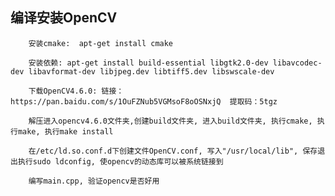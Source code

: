  
## 编译安装OpenCV

        安装cmake:  apt-get install cmake

        安装依赖: apt-get install build-essential libgtk2.0-dev libavcodec-dev libavformat-dev libjpeg.dev libtiff5.dev libswscale-dev

        下载OpenCV4.6.0: 链接：https://pan.baidu.com/s/1OuFZNub5VGMsoF8oOSNxjQ  提取码：5tgz

        解压进入opencv4.6.0文件夹,创建build文件夹, 进入build文件夹, 执行cmake, 执行make, 执行make install

        在/etc/ld.so.conf.d下创建文件OpenCV.conf, 写入"/usr/local/lib", 保存退出执行sudo ldconfig, 使opencv的动态库可以被系统链接到

        编写main.cpp, 验证opencv是否好用
